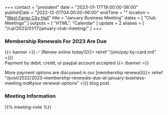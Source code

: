 +++
contact = "president"
date = "2023-01-17T19:00:00-06:00"
publishDate = "2022-12-01T04:00:00-06:00"
endTime = ""
location = "[West Fargo City Hall](/places/west-fargo-city-hall/)"
title = "January Business Meeting"
dates = [ "Club Meetings" ]
outputs = [ "HTML", "Calendar" ]
update = 2
aliases = [ "/cal/2023/01/17/january-club-meeting/" ]
+++
### Membership Renewals For 2023 Are Due

{{< banner >}}
:white_check_mark: [Renew online today!]({{< relref "/join/pay-by-card.md" >}})
<br>
Payment by debit, credit, or paypal account accepted
{{< /banner >}}

More payment options are discussed in our
[membership renewal]({{< relref "/post/2022/2023-membership-renewals-due-at-january-business-meeting.md#your-renewal-options" >}}) 
blog post.

### Meeting Information

{{% meeting-note %}}
